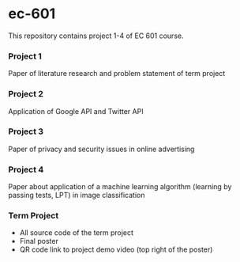 # ec-601
This repository contains project 1-4 of EC 601 course.
### Project 1
Paper of literature research and problem statement of term project
### Project 2
Application of Google API and Twitter API
### Project 3
Paper of privacy and security issues in online advertising
### Project 4
Paper about application of a machine learning algorithm (learning by passing tests, LPT) in image classification
### Term Project
- All source code of the term project
- Final poster
- QR code link to project demo video (top right of the poster)
